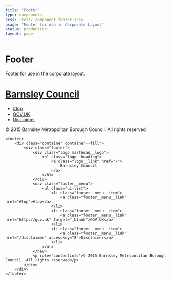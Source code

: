 ```yaml
---
title: "Footer"
type: components
scss: itcss/_component.footer.scss
usage: "Footer for use in Corporate Layout"
status: production
layout: page
---
```


# Footer

Footer for use in the corporate layout.

<footer>
    <div class="container container--fill">
        <div class="footer">
            <div class="logo masthead__logo">
    			<h1 class="logo__heading">
        			<a class="logo__link" href="/">
            			Barnsley Council
        			</a>       			
    			</h1>
			</div>
            <nav class="footer__menu">
                <ul class="ui-list">
                    <li class="footer__menu__item">
                    	<a class="footer__menu__link" href="#top">#top</a>
                    </li>
                    <li class="footer__menu__item">
                    	<a class="footer__menu__link" href="http://gov.uk" target="_blank">GOV.UK</a>
                    </li>
                    <li class="footer__menu__item">
                    	<a class="footer__menu__link" href="/disclaimer" accesskey="8">Disclaimer</a>
                    </li>                    
				</ul>
            </nav>
            <p role="contentinfo">© 2015 Barnsley Metropolitan Borough Council. All rights reserved</p>
        </div>
    </div>
</footer>

    <footer>
        <div class="container container--fill">
            <div class="footer">
                <div class="logo masthead__logo">
                    <h1 class="logo__heading">
                        <a class="logo__link" href="/">
                            Barnsley Council
                        </a>                
                    </h1>
                </div>
                <nav class="footer__menu">
                    <ul class="ui-list">
                        <li class="footer__menu__item">
                            <a class="footer__menu__link" href="#top">#top</a>
                        </li>
                        <li class="footer__menu__item">
                            <a class="footer__menu__link" href="http://gov.uk" target="_blank">GOV.UK</a>
                        </li>
                        <li class="footer__menu__item">
                            <a class="footer__menu__link" href="/disclaimer" accesskey="8">Disclaimer</a>
                        </li>                    
                    </ul>
                </nav>
                <p role="contentinfo">© 2015 Barnsley Metropolitan Borough Council. All rights reserved</p>
            </div>
        </div>
    </footer>